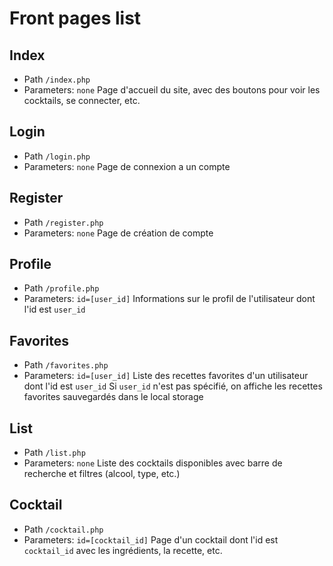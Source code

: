 # Front pages list

## Index
- Path `/index.php`
- Parameters: `none`
Page d'accueil du site, avec des boutons pour voir les cocktails, se connecter, etc.

## Login
- Path `/login.php`
- Parameters: `none`
Page de connexion a un compte

## Register
- Path `/register.php`
- Parameters: `none`
Page de création de compte

## Profile
- Path `/profile.php`
- Parameters: `id=[user_id]`
Informations sur le profil de l'utilisateur dont l'id est `user_id`

## Favorites
- Path `/favorites.php`
- Parameters: `id=[user_id]`
Liste des recettes favorites d'un utilisateur dont l'id est `user_id`
Si `user_id` n'est pas spécifié, on affiche les recettes favorites sauvegardés dans le local storage

## List
- Path `/list.php`
- Parameters: `none`
Liste des cocktails disponibles avec barre de recherche et filtres (alcool, type, etc.)

## Cocktail
- Path `/cocktail.php`
- Parameters: `id=[cocktail_id]`
Page d'un cocktail dont l'id est `cocktail_id` avec les ingrédients, la recette, etc.